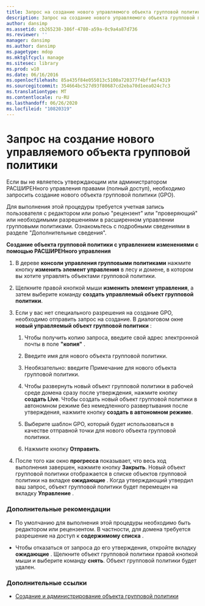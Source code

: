 ```yaml
---
title: Запрос на создание нового управляемого объекта групповой политики
description: Запрос на создание нового управляемого объекта групповой политики
author: dansimp
ms.assetid: cb265238-386f-4780-a59a-0c9a4a87d736
ms.reviewer: ''
manager: dansimp
ms.author: dansimp
ms.pagetype: mdop
ms.mktglfcycl: manage
ms.sitesec: library
ms.prod: w10
ms.date: 06/16/2016
ms.openlocfilehash: 85a435f84e055013c5100a720377f4bffaef4319
ms.sourcegitcommit: 354664bc527d93f80687cd2eba70d1eea024c7c3
ms.translationtype: MT
ms.contentlocale: ru-RU
ms.lasthandoff: 06/26/2020
ms.locfileid: "10820319"
---
```

# Запрос на создание нового управляемого объекта групповой политики


Если вы не являетесь утверждающим или администратором РАСШИРЕНного управления правами (полный доступ), необходимо запросить создание нового объекта групповой политики (GPO).

Для выполнения этой процедуры требуется учетная запись пользователя с редактором или ролью "рецензент" или "проверяющий" или необходимыми разрешениями в расширенном управлении групповыми политиками. Ознакомьтесь с подробными сведениями в разделе "Дополнительные сведения".

**Создание объекта групповой политики с управлением изменениями с помощью РАСШИРЕНного управления**

1.  В дереве **консоли управления групповыми политиками** нажмите кнопку **изменить элемент управления** в лесу и домене, в котором вы хотите управлять объектами групповой политики.

2.  Щелкните правой кнопкой мыши **изменить элемент управления**, а затем выберите команду **создать управляемый объект групповой политики**.

3.  Если у вас нет специального разрешения на создание GPO, необходимо отправить запрос на создание. В диалоговом окне **новый управляемый объект групповой политики** :

    1.  Чтобы получить копию запроса, введите свой адрес электронной почты в поле **"копия"** .

    2.  Введите имя для нового объекта групповой политики.

    3.  Необязательно: введите Примечание для нового объекта групповой политики.

    4.  Чтобы развернуть новый объект групповой политики в рабочей среде домена сразу после утверждения, нажмите кнопку **создать Live**. Чтобы создать новый объект групповой политики в автономном режиме без немедленного развертывания после утверждения, нажмите кнопку **создать в автономном режиме**.

    5.  Выберите шаблон GPO, который будет использоваться в качестве отправной точки для нового объекта групповой политики.

    6.  Нажмите кнопку **Отправить**.

4.  После того как окно **прогресса** показывает, что весь ход выполнения завершен, нажмите кнопку **Закрыть**. Новый объект групповой политики отображается в списке объектов групповой политики на вкладке **ожидающие** . Когда утверждающий утвердил ваш запрос, объект групповой политики будет перемещен на вкладку **Управление** .

### Дополнительные рекомендации

-   По умолчанию для выполнения этой процедуры необходимо быть редактором или рецензентом. В частности, для домена требуется разрешение на доступ к **содержимому списка** .

-   Чтобы отказаться от запроса до его утверждения, откройте вкладку **ожидающие** . Щелкните объект групповой политики правой кнопкой мыши и выберите команду **снять**. Объект групповой политики будет удален.

### Дополнительные ссылки

-   [Создание и администрирование объекта групповой политики](creating-or-controlling-a-gpo-agpm40-ed.md)

 

 





